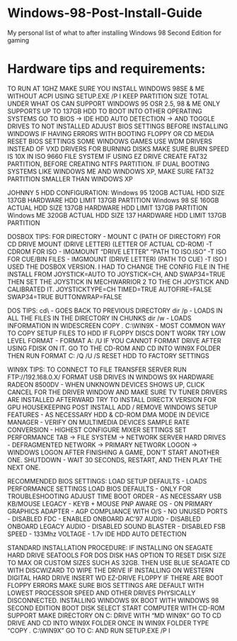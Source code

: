 # Windows-98-Post-Install-Guide
My personal list of what to after installing Windows 98 Second Edition for gaming

# Hardware tips and requirements:
TO RUN AT 1GHZ MAKE SURE YOU INSTALL WINDOWS 98SE & ME WITHOUT ACPI USING SETUP.EXE /P I
KEEP PARTITION SIZE TOTAL UNDER WHAT OS CAN SUPPORT
WINDOWS 95 OSR 2.5, 98 & ME ONLY SUPPORTS UP TO 137GB HDD
TO BOOT INTO OTHER OPERATING SYSTEMS
GO TO BIOS → IDE HDD AUTO DETECTION → AND TOGGLE DRIVES TO NOT INSTALLED
ADJUST BIOS SETTINGS BEFORE INSTALLING WINDOWS
IF HAVING ERRORS WITH BOOTING FLOPPY OR CD MEDIA 
RESET BIOS SETTINGS
SOME WINDOWS GAMES USE WDM DRIVERS INSTEAD OF VXD DRIVERS
FOR BURNING DISKS MAKE SURE BURN SPEED IS 10X IN ISO 9660 FILE SYSTEM
IF USING EZ DRIVE CREATE FAT32 PARTITION, BEFORE CREATING NTFS PARTITION. IF DUAL BOOTING SYSTEMS LIKE WINDOWS ME AND WINDOWS XP, MAKE SURE FAT32 PARTITION SMALLER THAN WINDOWS XP

JOHNNY 5 HDD CONFIGURATION:
Windows 95
120GB ACTUAL HDD SIZE
137GB HARDWARE HDD LIMIT
137GB PARTITION
Windows 98 SE
160GB ACTUAL HDD SIZE
137GB HARDWARE HDD LIMIT 
137GB PARTITION
Windows ME
320GB ACTUAL HDD SIZE
137 HARDWARE HDD LIMIT
137GB PARTITION		

DOSBOX TIPS: 
FOR DIRECTORY - MOUNT C (PATH OF DIRECTORY)
FOR CD DRIVE MOUNT (DRIVE LETTER) (LETTER OF ACTUAL CD-ROM) -T CDROM
FOR ISO - IMGMOUNT “DRIVE LETTER” “PATH TO ISO.ISO” -T ISO
FOR CUE/BIN FILES - IMGMOUNT (DRIVE LETTER) (PATH TO CUE) -T ISO
I USED THE DOSBOX VERSION. I HAD TO CHANGE THE CONFIG FILE IN THE INSTALL FROM JOYSTICK=AUTO TO JOYSTICK=CH, AND SWAP34=TRUE THEN SET THE JOYSTICK IN MECHWARRIOR 2 TO THE CH JOYSTICK AND CALIBRATED IT.
JOYSTICKTYPE=CH
TIMED=TRUE
AUTOFIRE=FALSE
SWAP34=TRUE
BUTTONWRAP=FALSE


DOS TIPS: 
cd\ - GOES BACK TO PREVIOUS DIRECTORY
dir /p - LOADS IN ALL THE FILES IN THE DIRECTORY IN CHUNKS
dir /w - LOADS INFORMATION IN WIDESCREEN
COPY *.* C:\WIN9X - MOST COMMON WAY TO COPY SETUP FILES TO HDD 
IF FLOPPY DISCS DON’T WORK TRY LOW LEVEL FORMAT - FORMAT A: /U
IF YOU CANNOT FORMAT DRIVE AFTER USING FDISK ON IT. GO TO THE CD-ROM AND CD INTO WIN9X FOLDER THEN RUN FORMAT C: /Q /U /S
RESET HDD TO FACTORY SETTINGS


WIN9X TIPS:
TO CONNECT TO FILE TRANSFER SERVER RUN FTP://192.168.0.X/
FORMAT USB DRIVES IN WINDOWS 9X
HARDWARE
RADEON 8500DV - WHEN UNKNOWN DEVICES SHOWS UP, CLICK CANCEL FOR THE DRIVER WINDOW AND MAKE SURE TV TUNER DRIVERS ARE INSTALLED AFTERWARD
TRY TO INSTALL DIRECTX VERSION FOR GPU 
HOUSEKEEPING POST INSTALL
ADD / REMOVE WINDOWS SETUP FEATURES - AS NECESSARY
HDD & CD-ROM DMA MODE IN DEVICE MANAGER - VERIFY ON
MULTIMEDIA DEVICES SAMPLE RATE CONVERSION - HIGHEST
CONFIGURE MIXER SETTINGS
SET PERFORMANCE TAB → FILE SYSTEM → NETWORK SERVER
HARD DRIVES - DEFRAGMENTED
NETWORK → PRIMARY NETWORK LOGON → WINDOWS LOGON
AFTER FINISHING A GAME, DON'T START ANOTHER ONE. SHUTDOWN - WAIT 30 SECONDS, RESTART, AND THEN PLAY THE NEXT ONE.


RECOMMENDED BIOS SETTINGS:
LOAD SETUP DEFAULTS - LOADS PERFORMANCE SETTINGS
LOAD BIOS DEFAULTS - ONLY FOR TROUBLESHOOTING
ADJUST TIME
BOOT ORDER - AS NECESSARY
USB KB/MOUSE LEGACY - KEYB + MOUSE
PNP AWARE OS - ON
PRIMARY GRAPHICS ADAPTER - AGP
COMPLIANCE WITH O/S - NO
UNUSED PORTS - DISABLED
FDC - ENABLED
ONBOARD AC’97 AUDIO - DISABLED
ONBOARD LEGACY AUDIO - DISABLED
SOUND BLASTER - DISABLED
FSB SPEED - 133Mhz
VOLTAGE - 1.7v
IDE HDD AUTO DETECTION


STANDARD INSTALLATION PROCEDURE:
IF INSTALLING ON SEAGATE HARD DRIVE
SEATOOLS FOR DOS DISK HAS OPTION TO RESET DISK SIZE TO MAX OR CUSTOM SIZES SUCH AS 32GB.
THEN USE BLUE SEAGATE CD WITH DISCWIZARD TO WIPE THE DRIVE
IF INSTALLING ON WESTERN DIGITAL HARD DRIVE
INSERT WD EZ-DRIVE FLOPPY
IF THERE ARE BOOT FLOPPY ERRORS
MAKE SURE BIOS SETTINGS ARE DEFAULT WITH LOWEST PROCESSOR SPEED AND OTHER DRIVES PHYSICALLY DISCONNECTED.
INSTALLING WINDOWS 9X
BOOT WITH WINDOWS 98 SECOND EDITION BOOT DISK
SELECT START COMPUTER WITH CD-ROM SUPPORT
MAKE DIRECTORY ON C: DRIVE WITH “MD WIN9X”
GO TO CD DRIVE AND CD INTO WIN9X FOLDER
ONCE IN WIN9X FOLDER TYPE “COPY *.* C:\WIN9X”
GO TO C: AND RUN SETUP.EXE /P I
